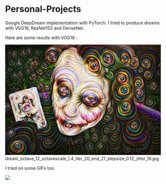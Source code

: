 # Personal-Projects

Google DeepDream implementation with PyTorch.
I tried to produce dreams with VGG16, ResNet152 and DenseNet.

Here are some results with VGG16 :

![](dream_octave_6_octavescale_1.4_iter_10_end_19_stepsize_0.12_jitter_16.jpg)
![]()dream_octave_12_octavescale_1.4_iter_20_end_21_stepsize_0.12_jitter_16.jpg

I tried on some GIFs too.

![](movie.gif)


